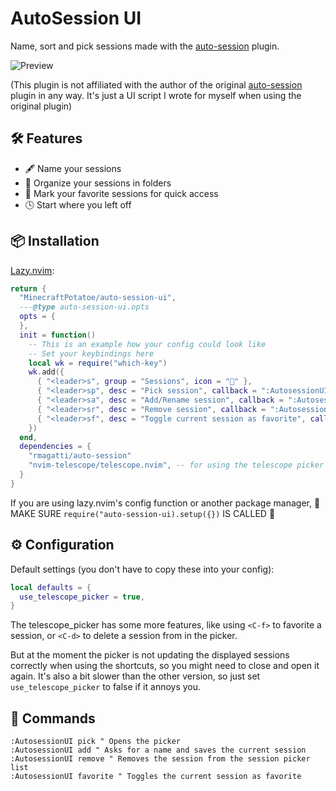 # AutoSession UI

Name, sort and pick sessions made with the [auto-session](https://github.com/rmagatti/auto-session) plugin.

![Preview](https://imgur.com/a/zyFs312.gif)

(This plugin is not affiliated with the author of the original [auto-session](https://github.com/rmagatti/auto-session) plugin in any way. It's just a UI script I wrote for myself when using the original plugin)

## 🛠️ Features

- 🖋️ Name your sessions
- 📁 Organize your sessions in folders
- 🌟 Mark your favorite sessions for quick access
- 🕓 Start where you left off

## 📦 Installation

[Lazy.nvim](https://github.com/folke/lazy.nvim):

```lua
return {
  "MinecraftPotatoe/auto-session-ui",
  ---@type auto-session-ui.opts
  opts = {
  },
  init = function()
    -- This is an example how your config could look like
    -- Set your keybindings here
    local wk = require("which-key")
    wk.add({
      { "<leader>s", group = "Sessions", icon = "" },
      { "<leader>sp", desc = "Pick session", callback = ":AutosessionUI pick<CR>" },
      { "<leader>sa", desc = "Add/Rename session", callback = ":AutosessionUI add<CR>" },
      { "<leader>sr", desc = "Remove session", callback = ":AutosessionUI remove<CR>" },
      { "<leader>sf", desc = "Toggle current session as favorite", callback = ":AutosessionUI favorite<CR>" },
    })
  end,
  dependencies = {
    "rmagatti/auto-session"
    "nvim-telescope/telescope.nvim", -- for using the telescope picker
  }
}
```

If you are using lazy.nvim's config function or another package manager, 🚨 MAKE SURE `require("auto-session-ui).setup({})` IS CALLED 🚨

## ⚙️ Configuration

Default settings (you don't have to copy these into your config):

<!-- config:start -->

```lua
local defaults = {
  use_telescope_picker = true,
}

```

<!-- config:end -->

The telescope_picker has some more features, like using
`<C-f>` to favorite a session, or
`<C-d>` to delete a session from in the picker.

But at the moment the picker is not updating the displayed sessions correctly when using the shortcuts, so you might need to close and open it again. It's also a bit slower than the other version, so just set `use_telescope_picker` to false if it annoys you.

## 📢 Commands

```viml
:AutosessionUI pick " Opens the picker
:AutosessionUI add " Asks for a name and saves the current session
:AutosessionUI remove " Removes the session from the session picker list
:AutosessionUI favorite " Toggles the current session as favorite
```
